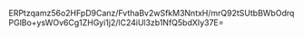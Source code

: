 ERPtzqamz56o2HFpD9Canz/FvthaBv2wSfkM3NntxH/mrQ92tSUtbBWbOdrqPGlBo+ysWOv6Cg1ZHGyi1j2/lC24iUl3zb1NfQ5bdXIy37E=